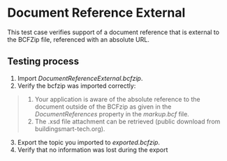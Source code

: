 # Document Reference External

This test case verifies support of a document reference that is external to the BCFZip file, referenced with an absolute URL.

## Testing process

1. Import _DocumentReferenceExternal.bcfzip_.
2. Verify the bcfzip was imported correctly:
> 1. Your application is aware of the absolute reference to the document outside of the BCFzip as given in the _DocumentReferences_ property in the _markup.bcf_ file.
> 2. The .xsd file attachment can be retrieved (public download from buildingsmart-tech.org).

3. Export the topic you imported to _exported.bcfzip_.
4. Verify that no information was lost during the export